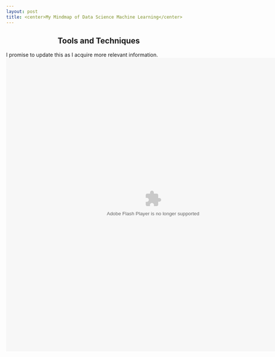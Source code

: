 ```yaml
---
layout: post
title: <center>My Mindmap of Data Science Machine Learning</center>
---
```

<center><h2>Tools and Techniques</h2></center>
I promise to update this as I acquire more relevant information.
<object type="application/x-shockwave-flash"
width="800" height="800" data="/images/Tools.swf">
<param name="movie" value="tools.swf"> 
</object>
